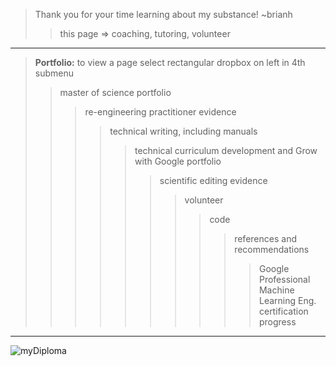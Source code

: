 > Thank you for your time learning about my substance! ~brianh
>> this page => coaching, tutoring, volunteer

---------

> **Portfolio:** to view a page select rectangular dropbox on left in 4th submenu    
>> master of science portfolio  
>>> re-engineering practitioner evidence  
>>>> technical writing, including manuals  
>>>>> technical curriculum development and Grow with Google portfolio  
>>>>>> scientific editing evidence  
>>>>>>> volunteer    
>>>>>>>> code  
>>>>>>>>> references and recommendations 
>>>>>>>>>> Google Professional Machine Learning Eng. certification progress  

-----------
![myDiploma](https://user-images.githubusercontent.com/59778456/193809493-8ac709d1-9db2-42dd-9a4b-3eec03a80a5d.JPG)
